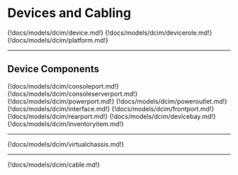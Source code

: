 # Devices and Cabling

{!docs/models/dcim/device.md!}
{!docs/models/dcim/devicerole.md!}
{!docs/models/dcim/platform.md!}

---

## Device Components

{!docs/models/dcim/consoleport.md!}
{!docs/models/dcim/consoleserverport.md!}
{!docs/models/dcim/powerport.md!}
{!docs/models/dcim/poweroutlet.md!}
{!docs/models/dcim/interface.md!}
{!docs/models/dcim/frontport.md!}
{!docs/models/dcim/rearport.md!}
{!docs/models/dcim/devicebay.md!}
{!docs/models/dcim/inventoryitem.md!}

---

{!docs/models/dcim/virtualchassis.md!}

---

{!docs/models/dcim/cable.md!}
